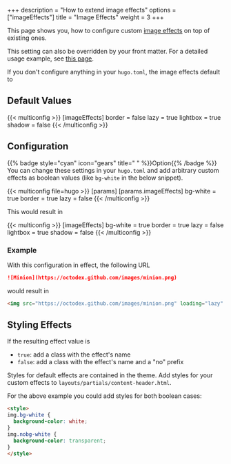 +++
description = "How to extend image effects"
options = ["imageEffects"]
title = "Image Effects"
weight = 3
+++

This page shows you, how to configure custom [image effects](authoring/markdown#image-effects) on top of existing ones.

This setting can also be overridden by your front matter. For a detailed usage example, see [this page](authoring/imageeffects).

If you don't configure anything in your `hugo.toml`, the image effects default to

## Default Values

{{< multiconfig >}}
[imageEffects]
  border = false
  lazy = true
  lightbox = true
  shadow = false
{{< /multiconfig >}}

## Configuration

{{% badge style="cyan" icon="gears" title=" " %}}Option{{% /badge %}} You can change these settings in your `hugo.toml` and add arbitrary custom effects as boolean values (like `bg-white` in the below snippet).

{{< multiconfig file=hugo >}}
[params]
  [params.imageEffects]
    bg-white = true
    border = true
    lazy = false
{{< /multiconfig >}}

This would result in

{{< multiconfig >}}
[imageEffects]
  bg-white = true
  border = true
  lazy = false
  lightbox = true
  shadow = false
{{< /multiconfig >}}

### Example

With this configuration in effect, the following URL

````markdown {title="Markdown"}
![Minion](https://octodex.github.com/images/minion.png)
````

would result in

````html {title="HTML"}
<img src="https://octodex.github.com/images/minion.png" loading="lazy" alt="Minion" class="bg-white border nolazy lightbox noshadow">
````

## Styling Effects

If the resulting effect value is

- `true`: add a class with the effect's name
- `false`: add a class with the effect's name and a "no" prefix

Styles for default effects are contained in the theme. Add styles for your custom effects to `layouts/partials/content-header.html`.

For the above example you could add styles for both boolean cases:

````html {title="layouts/partials/content-header.html"}
<style>
img.bg-white {
  background-color: white;
}
img.nobg-white {
  background-color: transparent;
}
</style>
````
